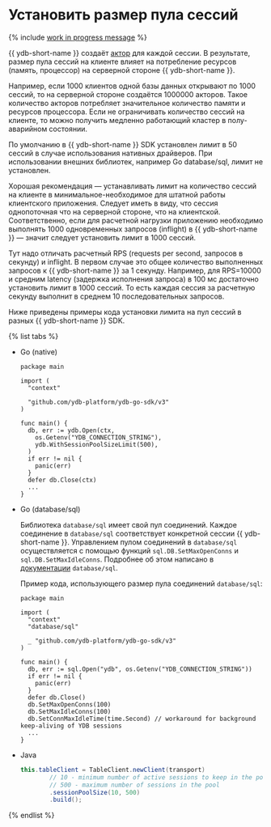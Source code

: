 # Установить размер пула сессий

{% include [work in progress message](_includes/addition.md) %}

{{ ydb-short-name }} создаёт [актор](../../concepts/glossary.md#actor) для каждой сессии. В результате, размер пула сессий на клиенте влияет на потребление ресурсов (память, процессор) на серверной стороне {{ ydb-short-name }}.

Например, если 1000 клиентов одной базы данных открывают по 1000 сессий, то на серверной стороне создаётся 1000000 акторов. Такое количество акторов потребляет значительное количество памяти и ресурсов процессора. Если не ограничивать количество сессий на клиенте, то можно получить медленно работающий кластер в полу-аварийном состоянии.

По умолчанию в {{ ydb-short-name }} SDK установлен лимит в 50 сессий в случае использования нативных драйверов. При использовании внешних библиотек, например Go database/sql, лимит не установлен.

Хорошая рекомендация — устанавливать лимит на количество сессий на клиенте в минимальное-необходимое для штатной работы клиентского приложения. Следует иметь в виду, что сессия однопоточная что на серверной стороне, что на клиентской. Соответственно, если для расчетной нагрузки приложению необходимо выполнять 1000 одновременных запросов (inflight) в {{ ydb-short-name }} — значит следует установить лимит в 1000 сессий.

Тут надо отличать расчетный RPS (requests per second, запросов в секунду) и inflight. В первом случае это общее количество выполненных запросов к {{ ydb-short-name }} за 1 секунду. Например, для RPS=10000 и средним latency (задержка исполнения запроса) в 100&nbsp;мс достаточно установить лимит в 1000 сессий. То есть каждая сессия за расчетную секунду выполнит в среднем 10 последовательных запросов.

Ниже приведены примеры кода установки лимита на пул сессий в разных {{ ydb-short-name }} SDK.

{% list tabs %}

- Go (native)

  ```golang
  package main

  import (
    "context"

    "github.com/ydb-platform/ydb-go-sdk/v3"
  )

  func main() {
    db, err := ydb.Open(ctx,
      os.Getenv("YDB_CONNECTION_STRING"),
      ydb.WithSessionPoolSizeLimit(500),
    )
    if err != nil {
      panic(err)
    }
    defer db.Close(ctx)
    ...
  }
  ```

- Go (database/sql)

  Библиотека `database/sql` имеет свой пул соединений. Каждое соединение в `database/sql` соответствует конкретной сессии {{ ydb-short-name }}. Управлением пулом соединений в `database/sql` осуществляется с помощью функций `sql.DB.SetMaxOpenConns` и `sql.DB.SetMaxIdleConns`. Подробнее об этом написано в [документации](https://pkg.go.dev/database/sql#DB.SetMaxOpenConns) `database/sql`.

  Пример кода, использующего размер пула соединений `database/sql`:

  ```golang
  package main

  import (
    "context"
    "database/sql"

    _ "github.com/ydb-platform/ydb-go-sdk/v3"
  )

  func main() {
    db, err := sql.Open("ydb", os.Getenv("YDB_CONNECTION_STRING"))
    if err != nil {
      panic(err)
    }
    defer db.Close()
    db.SetMaxOpenConns(100)
    db.SetMaxIdleConns(100)
    db.SetConnMaxIdleTime(time.Second) // workaround for background keep-aliving of YDB sessions
    ...
  }
  ```

- Java

  ```java
  this.tableClient = TableClient.newClient(transport)
          // 10 - minimum number of active sessions to keep in the pool during the cleanup
          // 500 - maximum number of sessions in the pool
          .sessionPoolSize(10, 500)
          .build();
  ```

{% endlist %}
